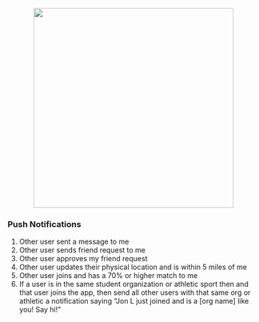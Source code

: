 <p align="center"><img src="http://18.219.131.135/images/banner/logo1_default.png" width="400"></p>



### Push Notifications
1. Other user sent a message to me 
2. Other user sends friend request to me
3. Other user approves my friend request 
4. Other user updates their physical location and is within 5 miles of me 
5. Other user joins and has a 70% or higher match to me 
6.  If a user is in the same student organization or athletic sport then and that user joins the app, then send all other users with that same org or athletic a notification saying “Jon L just joined and is a [org name] like you! Say hi!”
